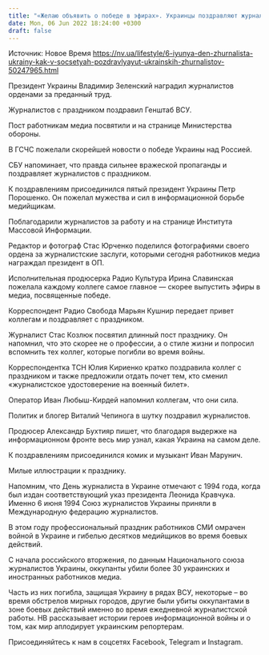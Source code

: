 ```yaml
---
title: "«Желаю объявить о победе в эфирах». Украинцы поздравляют журналистов с профессиональным праздником"
date: Mon, 06 Jun 2022 18:24:00 +0300
draft: false
---
```

Источник: Новое Время https://nv.ua/lifestyle/6-iyunya-den-zhurnalista-ukrainy-kak-v-socsetyah-pozdravlyayut-ukrainskih-zhurnalistov-50247965.html


Президент Украины Владимир Зеленский наградил журналистов орденами за преданный труд.

Журналистов с праздником поздравил Генштаб ВСУ.

Пост работникам медиа посвятили и на странице Министерства обороны.

В ГСЧС пожелали скорейшей новости о победе Украины над Россией.

СБУ напоминает, что правда сильнее вражеской пропаганды и поздравляет журналистов с праздником.

К поздравлениям присоединился пятый президент Украины Петр Порошенко. Он пожелал мужества и сил в информационной борьбе медийщикам.

Поблагодарили журналистов за работу и на странице Института Массовой Информации.

Редактор и фотограф Стас Юрченко поделился фотографиями своего ордена за журналистские заслуги, которыми сегодня работников медиа награждал президент в ОП.

Исполнительная продюсерка Радио Культура Ирина Славинская пожелала каждому коллеге самое главное — скорее выпустить эфиры в медиа, посвященные победе.

Корреспондент Радио Свобода Марьян Кушнир передает привет коллегам и поздравляет с праздником.

Журналист Стас Козлюк посвятил длинный пост празднику. Он напомнил, что это скорее не о профессии, а о стиле жизни и попросил вспомнить тех коллег, которые погибли во время войны.

Корреспондентка ТСН Юлия Кириенко кратко поздравила коллег с праздником и также предложили отдать почет тем, кто сменил «журналистское удостоверение на военный билет».

Оператор Иван Любыш-Кирдей напомнил коллегам, что они сила.

Политик и блогер Виталий Чепинога в шутку поздравил журналистов.

Продюсер Александр Бухтияр пишет, что благодаря выдержке на информационном фронте весь мир узнал, какая Украина на самом деле.

К поздравлениям присоединился комик и музыкант Иван Марунич.

Милые иллюстрации к празднику.

Напомним, что День журналиста в Украине отмечают с 1994 года, когда был издан соответствующий указ президента Леонида Кравчука. Именно 6 июня 1994 Союз журналистов Украины приняли в Международную федерацию журналистов.

В этом году профессиональный праздник работников СМИ омрачен войной в Украине и гибелью десятков медийщиков во время боевых действий.

С начала российского вторжения, по данным Национального союза журналистов Украины, оккупанты убили более 30 украинских и иностранных работников медиа.

Часть из них погибла, защищая Украину в рядах ВСУ, некоторые – во время обстрелов мирных городов, другие были убиты оккупантами в зоне боевых действий именно во время ежедневной журналистской работы. НВ рассказывает истории героев информационной войны и о том, как мир аплодирует украинским репортерам.

Присоединяйтесь к нам в соцсетях Facebook, Telegram и Instagram.
